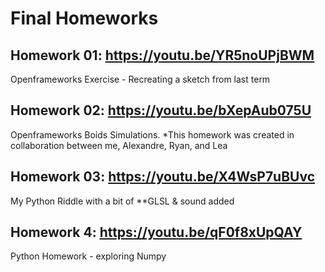 # Final Homeworks

## Homework 01: https://youtu.be/YR5noUPjBWM
Openframeworks Exercise - Recreating a sketch from last term

## Homework 02: https://youtu.be/bXepAub075U
Openframeworks Boids Simulations. 
*This homework was created in collaboration between me, Alexandre, Ryan, and Lea

## Homework 03: https://youtu.be/X4WsP7uBUvc
My Python Riddle with a bit of **GLSL & sound added

## Homework 4: https://youtu.be/qF0f8xUpQAY
Python Homework - exploring Numpy
